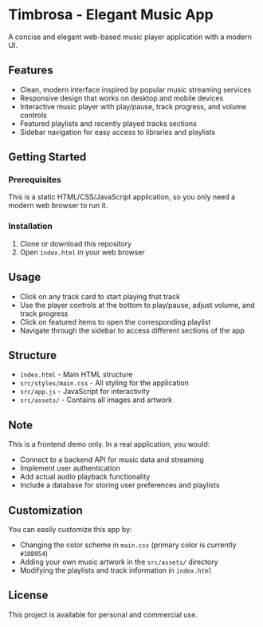 # Timbrosa - Elegant Music App

A concise and elegant web-based music player application with a modern UI.

## Features

- Clean, modern interface inspired by popular music streaming services
- Responsive design that works on desktop and mobile devices
- Interactive music player with play/pause, track progress, and volume controls
- Featured playlists and recently played tracks sections
- Sidebar navigation for easy access to libraries and playlists

## Getting Started

### Prerequisites

This is a static HTML/CSS/JavaScript application, so you only need a modern web browser to run it.

### Installation

1. Clone or download this repository
2. Open `index.html` in your web browser

## Usage

- Click on any track card to start playing that track
- Use the player controls at the bottom to play/pause, adjust volume, and track progress
- Click on featured items to open the corresponding playlist
- Navigate through the sidebar to access different sections of the app

## Structure

- `index.html` - Main HTML structure
- `src/styles/main.css` - All styling for the application
- `src/app.js` - JavaScript for interactivity
- `src/assets/` - Contains all images and artwork

## Note

This is a frontend demo only. In a real application, you would:
- Connect to a backend API for music data and streaming
- Implement user authentication
- Add actual audio playback functionality
- Include a database for storing user preferences and playlists

## Customization

You can easily customize this app by:
- Changing the color scheme in `main.css` (primary color is currently `#1DB954`)
- Adding your own music artwork in the `src/assets/` directory
- Modifying the playlists and track information in `index.html`

## License

This project is available for personal and commercial use. 